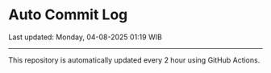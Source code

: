 # Auto Commit Log

Last updated: Monday, 04-08-2025 01:19 WIB

---

This repository is automatically updated every 2 hour using GitHub Actions.
